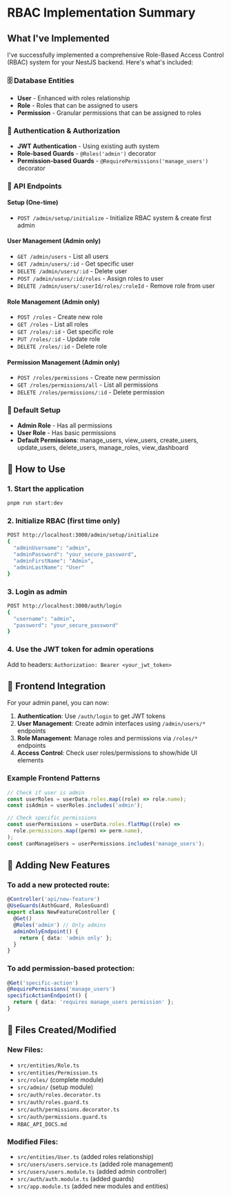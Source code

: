 # RBAC Implementation Summary

## What I've Implemented

I've successfully implemented a comprehensive Role-Based Access Control (RBAC) system for your NestJS backend. Here's what's included:

### 🗄️ Database Entities

- **User** - Enhanced with roles relationship
- **Role** - Roles that can be assigned to users
- **Permission** - Granular permissions that can be assigned to roles

### 🔐 Authentication & Authorization

- **JWT Authentication** - Using existing auth system
- **Role-based Guards** - `@Roles('admin')` decorator
- **Permission-based Guards** - `@RequirePermissions('manage_users')` decorator

### 📝 API Endpoints

#### Setup (One-time)

- `POST /admin/setup/initialize` - Initialize RBAC system & create first admin

#### User Management (Admin only)

- `GET /admin/users` - List all users
- `GET /admin/users/:id` - Get specific user
- `DELETE /admin/users/:id` - Delete user
- `POST /admin/users/:id/roles` - Assign roles to user
- `DELETE /admin/users/:userId/roles/:roleId` - Remove role from user

#### Role Management (Admin only)

- `POST /roles` - Create new role
- `GET /roles` - List all roles
- `GET /roles/:id` - Get specific role
- `PUT /roles/:id` - Update role
- `DELETE /roles/:id` - Delete role

#### Permission Management (Admin only)

- `POST /roles/permissions` - Create new permission
- `GET /roles/permissions/all` - List all permissions
- `DELETE /roles/permissions/:id` - Delete permission

### 🎯 Default Setup

- **Admin Role** - Has all permissions
- **User Role** - Has basic permissions
- **Default Permissions**: manage_users, view_users, create_users, update_users, delete_users, manage_roles, view_dashboard

## 🚀 How to Use

### 1. Start the application

```bash
pnpm run start:dev
```

### 2. Initialize RBAC (first time only)

```bash
POST http://localhost:3000/admin/setup/initialize
{
  "adminUsername": "admin",
  "adminPassword": "your_secure_password",
  "adminFirstName": "Admin",
  "adminLastName": "User"
}
```

### 3. Login as admin

```bash
POST http://localhost:3000/auth/login
{
  "username": "admin",
  "password": "your_secure_password"
}
```

### 4. Use the JWT token for admin operations

Add to headers: `Authorization: Bearer <your_jwt_token>`

## 🎨 Frontend Integration

For your admin panel, you can now:

1. **Authentication**: Use `/auth/login` to get JWT tokens
2. **User Management**: Create admin interfaces using `/admin/users/*` endpoints
3. **Role Management**: Manage roles and permissions via `/roles/*` endpoints
4. **Access Control**: Check user roles/permissions to show/hide UI elements

### Example Frontend Patterns

```javascript
// Check if user is admin
const userRoles = userData.roles.map((role) => role.name);
const isAdmin = userRoles.includes('admin');

// Check specific permissions
const userPermissions = userData.roles.flatMap((role) =>
  role.permissions.map((perm) => perm.name),
);
const canManageUsers = userPermissions.includes('manage_users');
```

## 🔧 Adding New Features

### To add a new protected route:

```typescript
@Controller('api/new-feature')
@UseGuards(AuthGuard, RolesGuard)
export class NewFeatureController {
  @Get()
  @Roles('admin') // Only admins
  adminOnlyEndpoint() {
    return { data: 'admin only' };
  }
}
```

### To add permission-based protection:

```typescript
@Get('specific-action')
@RequirePermissions('manage_users')
specificActionEndpoint() {
  return { data: 'requires manage_users permission' };
}
```

## 📁 Files Created/Modified

### New Files:

- `src/entities/Role.ts`
- `src/entities/Permission.ts`
- `src/roles/` (complete module)
- `src/admin/` (setup module)
- `src/auth/roles.decorator.ts`
- `src/auth/roles.guard.ts`
- `src/auth/permissions.decorator.ts`
- `src/auth/permissions.guard.ts`
- `RBAC_API_DOCS.md`

### Modified Files:

- `src/entities/User.ts` (added roles relationship)
- `src/users/users.service.ts` (added role management)
- `src/users/users.module.ts` (added admin controller)
- `src/auth/auth.module.ts` (added guards)
- `src/app.module.ts` (added new modules and entities)

